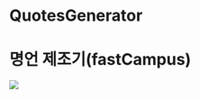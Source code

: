 # QuotesGenerator
# 명언 제조기(fastCampus)

<img src="https://user-images.githubusercontent.com/80296020/135968997-0300624f-56b6-4e9f-b927-ca6cb2767489.png">
